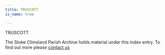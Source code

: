 ```yaml
---
title: TRUSCOTT
is_name: true

---
```


TRUSCOTT


The Stoke Climsland Parish Archive holds material under this index entry. To find out more please [contact us](/contact/)
